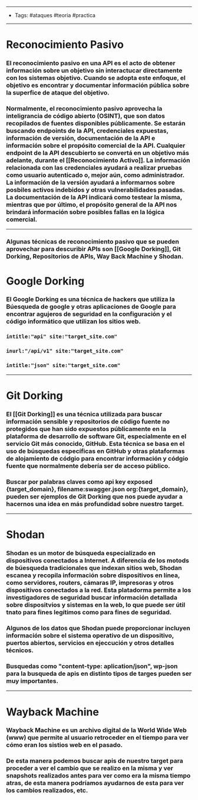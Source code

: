 ----
- Tags: #ataques #teoria #practica
----
# Reconocimiento Pasivo
### El **reconocimiento pasivo** en una API es el acto de obtener información sobre un objetivo sin interactucar directamente con los sistemas objetivo. Cuando se adopta este enfoque, el objetivo es encontrar y documentar información pública sobre la superfice de ataque del objetivo.
### Normalmente, el reconocimiento pasivo aprovecha la inteligrancia de código abierto (OSINT), que son datos recopilados de fuentes disponibles públicamente. Se estarán buscando **endpoints** de la API, **credenciales expuestas**, **información de versión**, **documentación** de la API e información sobre el **propósito comercial** de la API. Cualquier endpoint de la API descubierto se convertá en un objetivo más adelante, durante el [[Reconocimiento Activo]]. La información relacionada con las credenciales ayudará a realizar pruebas como usuario autenticado o, mejor aún, como administrador. La información de la versión ayudará a informarnos sobre posbiles activos indebidos y otras vulnerabilidades pasadas. La documentación de la API indicará como testear la misma, mientras que por último, el propósito general de la API nos brindará información sobre posibles fallas en la lógica comercial.

-----
### Algunas técnicas de reconocimiento pasivo que se pueden aprovechar para descuribir APIs son [[Google Dorking]], **Git Dorking**, Repositorios de APIs, **Way Back Machine** y **Shodan**.

# Google Dorking
### El **Google Dorking** es una técnica de hackers que utiliza la Búesqueda de google y otras aplicaciones de Google para encontrar agujeros de seguridad en la configuración y el código informático que utilizan los sitios web.
### `intitle:"api" site:"target_site.com"`
### `inurl:"/api/v1" site:"target_site.com"`
### `intitle:"json" site:"target_site.com"`

------
# Git Dorking 
### El [[Git Dorking]] es una técnica utilizada para buscar información sensible y repositorios de código fuente no protegidos que han sido expuestos públicamente en la plataforma de desarrollo de software Git, especialmente en el servicio Git más conocido, GitHub. Esta técnica se basa en el uso de búsquedas específicas en GitHub y otras plataformas de alojamiento de códgio para encontrar información y códgio fuente que normalmente debería ser de acceso público.
### Buscar por palabras claves como **api key exposed {target_domain}**, **filename:swagger.json org:{target_domain}**, pueden ser ejemplos de **Git Dorking** que nos puede ayudar a hacernos una idea en más profundidad sobre nuestro target.

-----
# Shodan
### **Shodan** es un motor de búsqueda especializado en dispositivos conectados a Internet. A diferencia de los motods de búesqueda tradicionales que indexan sitios web, Shodan escanea y recopila información sobre dispositivos en línea, como servidores, routers, cámaras IP, impresoras y otros dispositivos conectados a la red. Esta platadorma permite a los investigadores de seguridad buscar información detallada sobre dispositvios y sistemas en la web, lo que puede ser útil tnato para fines legítimos como para fines de seguridad.
### Algunos de los datos que Shodan puede proporcionar incluyen información sobre el sistema operativo de un dispositivo, puertos abiertos, servicios en ejeccución y otros detalles técnicos.
### Busquedas como **"content-type: aplication/json"**, **wp-json** para la busqueda de apis en distinto tipos de targes pueden ser muy importantes.

------
# Wayback Machine 
### **Wayback Machine** es un archivo digital de la World Wide Web (www) que permite al usuario retroceder en el tiempo para ver cómo eran los sistios web en el pasado.
### De esta manera podemos buscar apis de nuestro target para proceder a ver el cambio que se realizo en la misma y ver **snapshots** realizados antes para ver como era la misma tiempo atras, de esta manera podríamos ayudarnos de esta para ver los cambios realizados, etc.

